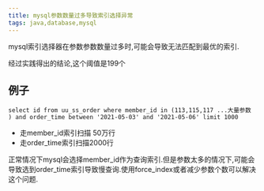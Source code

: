 ```yaml
---
title: mysql参数数量过多导致索引选择异常
tags: java,database,mysql
---
```


mysql索引选择器在参数参数数量过多时,可能会导致无法匹配到最优的索引.

经过实践得出的结论,这个阈值是199个

## 例子
```
select id from uu_ss_order where member_id in (113,115,117 ...大量参数 ) and order_time between '2021-05-03' and '2021-05-06' limit 1000
```

* 走member_id索引扫描 50万行
* 走order_time索引扫描2000行

正常情况下mysql会选择member_id作为查询索引.但是参数太多的情况下,可能会导致选到order_time索引导致慢查询.使用force_index或者减少参数个数可以解决这个问题.
